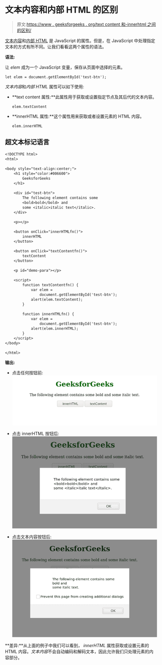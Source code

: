 # 文本内容和内部 HTML 的区别

> 原文:[https://www . geeksforgeeks . org/text content 和-innerhtml 之间的区别/](https://www.geeksforgeeks.org/difference-between-textcontent-and-innerhtml/)

[文本内容](https://www.geeksforgeeks.org/html-dom-textcontent-property/)和[内部 HTML](https://www.geeksforgeeks.org/html-dom-innerhtml-property/) 是 JavaScript 的属性。但是，在 JavaScript 中处理指定文本的方式有所不同。让我们看看这两个属性的语法。

**语法:**

让 *elem* 成为一个 JavaScript 变量，保存从页面中选择的元素。

```htmlhtml
let elem = document.getElementById('test-btn');
```

*文本内容*和*内部 HTML* 属性可以如下使用:

*   **text content 属性:**此属性用于获取或设置指定节点及其后代的文本内容。

    ```htmlhtml
    elem.textContent
    ```

*   **innerHTML 属性:**这个属性用来获取或者设置元素的 HTML 内容。

    ```htmlhtml
    elem.innerHTML
    ```

## 超文本标记语言

```htmlhtml
<!DOCTYPE html>
<html>

<body style="text-align:center;">
    <h1 style="color:#006600">
        GeeksforGeeks
    </h1>

    <div id="test-btn">
        The following element contains some
        <bold>bold</bold> and
        some <italic>italic text</italic>.
    </div>

    <p></p>

    <button onClick="innerHTMLfn()">
        innerHTML
    </button>

    <button onClick="textContentfn()">
        textContent
    </button>

    <p id="demo-para"></p>

    <script>
        function textContentfn() {
            var elem =
                document.getElementById('test-btn');
            alert(elem.textContent);
        }

        function innerHTMLfn() {
            var elem =
                document.getElementById('test-btn');
            alert(elem.innerHTML);
        } 
    </script>
</body>

</html>
```

**输出:**

*   点击任何按钮前:![](img/acc94d05612efcf418698e898a5204dc.png)

*   点击 innerHTML 按钮后:![](img/24fdebac918c360837f7812eefabb724.png)

*   点击文本内容按钮后:![](img/c41fd04903de4cdabaa99b226a06f9a5.png)

**差异:**从上面的例子中我们可以看到， *innerHTML* 属性获取或设置元素的 HTML 内容。*文本内容*不会自动编码和解码文本，因此允许我们只处理元素的内容部分。